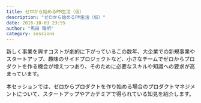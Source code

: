 ```yaml
---
title: ゼロから始めるPM生活（仮）
description: "ゼロから始めるPM生活（仮）"
date: 2016-10-03 23:55
author: "馬田 隆明"
category: sessions
---
```

新しく事業を興すコストが劇的に下がっているこの数年、大企業での新規事業やスタートアップ、趣味のサイドプロジェクトなど、小さなチームでゼロからプロダクトを作る機会が増えつつあり、そのために必要なスキルや知識への要求が高まっています。  

本セッションでは、ゼロからプロダクトを作り始める場合のプロダクトマネジメントについて、スタートアップやアカデミアで得られている知見を紹介します。
